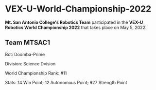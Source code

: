 # VEX-U-World-Championship-2022
**Mt. San Antonio College's Robotics Team** participated in the **VEX-U Robotics World Championship 2022** that takes place on May 5, 2022. 

## Team MTSAC1


Bot: Doomba-Prime


Division: Science Dvision


World Championship Rank: #11


Stats: 14 Win Point; 12 Autonomous Point; 927 Strength Point

